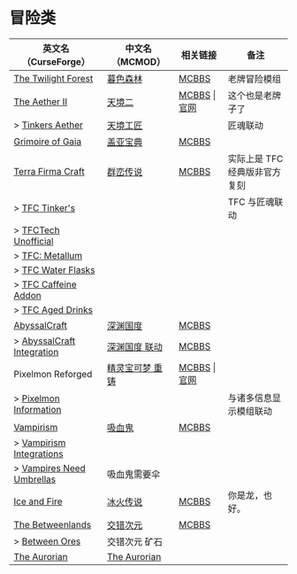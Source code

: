 # 冒险类

| 英文名（CurseForge）                                                                                | 中文名（MCMOD）                                         | 相关链接                                                                                  | 备注                          |
| --------------------------------------------------------------------------------------------------- | ------------------------------------------------------- | ----------------------------------------------------------------------------------------- | ----------------------------- |
| [The Twilight Forest](https://www.curseforge.com/minecraft/mc-mods/the-twilight-forest)             | [暮色森林](https://www.mcmod.cn/class/61.html)          | [MCBBS](https://www.mcbbs.net/thread-733312-1-1.html)                                     | 老牌冒险模组                  |
| [The Aether II](https://www.curseforge.com/minecraft/mc-mods/the-aether-ii)                         | [天境二](https://www.mcmod.cn/class/1137.html)          | [MCBBS](https://www.mcbbs.net/thread-797818-1-1.html) \| [官网](https://gildedgames.com/) | 这个也是老牌子了              |
| > [Tinkers Aether](https://www.curseforge.com/minecraft/mc-mods/tinkers-aether)                     | [天境工匠](https://www.mcmod.cn/class/2160.html)        |                                                                                           | 匠魂联动                      |
| [Grimoire of Gaia](https://www.curseforge.com/minecraft/mc-mods/grimoire-of-gaia)                   | [盖亚宝典](https://www.mcmod.cn/class/399.html)         | [MCBBS](https://www.mcbbs.net/thread-679274-1-1.html)                                     |                               |
| [Terra Firma Craft](https://www.curseforge.com/minecraft/mc-mods/tfcraft)                           | [群峦传说](https://www.mcmod.cn/class/2104.html)        | [MCBBS](https://www.mcbbs.net/thread-887732-1-1.html)                                     | 实际上是 TFC 经典版非官方复刻 |
| > [TFC Tinker's](https://www.curseforge.com/minecraft/mc-mods/tfctinkers)                           |                                                         |                                                                                           | TFC 与匠魂联动                |
| > [TFCTech Unofficial](https://www.curseforge.com/minecraft/mc-mods/tfctech-unofficial)             |                                                         |                                                                                           |                               |
| > [TFC: Metallum](https://www.curseforge.com/minecraft/mc-mods/tfc-metallum)                        |                                                         |                                                                                           |                               |
| > [TFC Water Flasks](https://www.curseforge.com/minecraft/mc-mods/water-flasks)                     |                                                         |                                                                                           |                               |
| > [TFC Caffeine Addon](https://www.curseforge.com/minecraft/mc-mods/tfc-caffeine-addon)             |                                                         |                                                                                           |                               |
| > [TFC Aged Drinks](https://www.curseforge.com/minecraft/mc-mods/tfc-aged-drinks)                   |                                                         |                                                                                           |                               |
| [AbyssalCraft](https://www.curseforge.com/minecraft/mc-mods/abyssalcraft)                           | [深渊国度](https://www.mcmod.cn/class/508.html)         | [MCBBS](https://www.mcbbs.net/thread-664279-1-1.html)                                     |                               |
| > [AbyssalCraft Integration](https://www.curseforge.com/minecraft/mc-mods/abyssalcraft-integration) | [深渊国度 联动](https://www.mcmod.cn/class/1372.html)   | [MCBBS](https://www.mcbbs.net/thread-672323-1-1.html)                                     |                               |
| Pixelmon Reforged                                                                                   | [精灵宝可梦 重铸](https://www.mcmod.cn/class/1190.html) | [MCBBS](https://www.mcbbs.net/thread-291020-1-1.html) \| [官网](https://reforged.gg/)     |                               |
| > [Pixelmon Information](https://www.curseforge.com/minecraft/mc-mods/pixelmon-information)         |                                                         |                                                                                           | 与诸多信息显示模组联动        |
| [Vampirism](https://www.curseforge.com/minecraft/mc-mods/vampirism-become-a-vampire)                | [吸血鬼](https://www.mcmod.cn/class/930.html)           | [MCBBS](https://www.mcbbs.net/thread-771842-1-1.html)                                     |                               |
| > [Vampirism Integrations](https://www.curseforge.com/minecraft/mc-mods/vampirism-integrations)     |                                                         |                                                                                           |                               |
| > [Vampires Need Umbrellas](https://www.curseforge.com/minecraft/mc-mods/vampires-need-umbrellas)   | 吸血鬼需要伞                                            |                                                                                           |                               |
| [Ice and Fire](https://www.curseforge.com/minecraft/mc-mods/ice-and-fire-dragons)                   | [冰火传说](https://www.mcmod.cn/class/770.html)         | [MCBBS](https://www.mcbbs.net/thread-847008-1-1.html)                                     | 你是龙，也好。                |
| [The Betweenlands](https://www.curseforge.com/minecraft/mc-mods/angry-pixel-the-betweenlands-mod)   | [交错次元](https://www.mcmod.cn/class/499.html)         | [MCBBS](https://www.mcbbs.net/thread-804242-1-1.html)                                     |                               |
| > [Between Ores](https://www.curseforge.com/minecraft/mc-mods/between-ores)                         | 交错次元 矿石                                           |                                                                                           |                               |
| [The Aurorian](https://www.curseforge.com/minecraft/mc-mods/the-aurorian)                           | [The Aurorian](https://www.mcmod.cn/class/2383.html)    |                                                                                           |                               |
